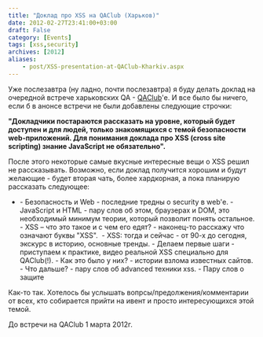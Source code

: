 ```yaml
---
title: "Доклад про XSS на QAClub (Харьков)"
date: 2012-02-27T23:41:00+03:00
draft: False
category: [Events]
tags: [xss,security]
archives: [2012]
aliases:
    - post/XSS-presentation-at-QAClub-Kharkiv.aspx
---
```



Уже послезавтра (ну ладно, почти послезавтра) я буду делать доклад на очередной встрече харьковских QA - [QAClub](http://qaclub.com.ua/)'е. И все было бы ничего, если б в анонсе встречи не были добавлены следующие строчки:

**"Докладчики постараются рассказать на уровне, который будет доступен и для людей, только знакомящихся с темой безопасности web-приложений. Для понимания доклада про XSS (cross site scripting) знание JavaScript не обязательно".**

После этого некоторые самые вкусные интересные вещи о XSS решил не рассказывать. Возможно, если доклад получится хорошим и будут желающие - будет вторая чать, более хардкорная, а пока планирую рассказать следующее:


<ul>
<li>
- Безопасность и Web - последние тредны о security в web'е.
- JavaScript и HTML - пару слов об этом, браузерах и DOM, это необходимый минимум теории, который позволит понять остальное.
- XSS – что это такое и с чем его едят? - наконец-то расскажу что означают буквы "XSS". 
- XSS: тогда и сейчас - от 90-х до сегодня, экскурс в историю, основные тренды.
- Делаем первые шаги - приступаем к практике, видео реальной XSS специально для QAClub(!).
- Как это было у них? - истории взлома известных сайтов.
- Что дальше? - пару слов об advanced техники xss.
- Пару слов о защите
</li>
</ul>


Как-то так. Хотелось бы услышать вопрсы/предолжения/комментарии от всех, кто собирается прийти на ивент и просто интересующихся этой темой.

До встречи на QAClub 1 марта 2012г.

